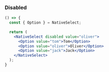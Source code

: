 <demo>

### Disabled

```jsx live
() => {
  const { Option } = NativeSelect;
  
  return (
    <NativeSelect disabled value="oliver">
      <Option value="tom">Tom</Option>
      <Option value="oliver">Oliver</Option>
      <Option value="jack">Jack</Option>
    </NativeSelect>
  );
}  
```

</demo>
